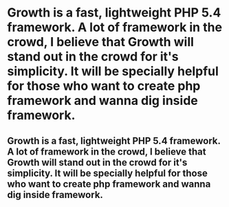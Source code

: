 # Growth is a fast, lightweight PHP 5.4 framework. A lot of framework in the crowd, I believe that Growth will stand out in the crowd for it's simplicity. It will be specially helpful for those who want to create php framework and wanna dig inside framework.

## Growth is a fast, lightweight PHP 5.4 framework. A lot of framework in the crowd, I believe that Growth will stand out in the crowd for it's simplicity. It will be specially helpful for those who want to create php framework and wanna dig inside framework.
